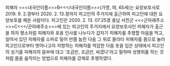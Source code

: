 피해자 <<<내국인이름>>>B<<</내국인이름>>>(가명, 여, 65세)는 요양보호사로 2019. 9. 2.경부터 2020. 2. 13.경까지 피고인의 주거지에 출근하여 피고인에 대한 요양보호를 해온 사람이다.
피고인은 2020. 2. 13. 07:25경 충남 서천군 <<<군아래주소>>>C<<</군아래주소>>>에 있는 피고인의 주거지에서 요양보호사인 피해자가 출근을 하자 평소처럼 피해자와 포옹 인사를 나누다가 갑자기 피해자를 추행할 마음을 먹고, 일어서 있던 피해자를 소파로 밀어 반쯤 눕힌 다음 그 위로 올라타 피해자를 몸으로 눌러 피고인으로부터 벗어나고자 저항하는 피해자를 억압한 다음 옷을 입은 상태에서 피고인의 성기를 피해자의 음부에 대고 '조금만, 조금만, 싸겠다'라고 말하며 성행위를 하는 것처럼 몸을 움직이는 방법으로 피해자를 강제로 추행하였다.